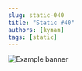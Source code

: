 ```yaml
---
slug: static-040
title: "Static #40"
authors: [kynan]
tags: [static]
---
```


![Example banner](/img/stories/static/040.PNG)
